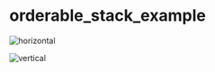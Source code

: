 # orderable_stack_example

![horizontal](https://raw.githubusercontent.com/rxlabz/orderable_stack/master/demo.gif)

![vertical](https://raw.githubusercontent.com/rxlabz/orderable_stack/master/demo_v.gif) 